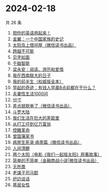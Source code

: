 # 2024-02-18

共 26 条

<!-- BEGIN WEREAD -->
<!-- 最后更新时间 2024-02-18 06:02:49 +0800 -->
1. [把你的英语用起来！](https://weread.qq.com/web/bookDetail/6c632d105533196c66000c4)
1. [金翼：一个中国家族的史记](https://weread.qq.com/web/bookDetail/9ec32f70813ab6e35g016b07)
1. [太阳岛上借间屋（微信读书出品）](https://weread.qq.com/web/bookDetail/07032f00813ab85d2g0157f3)
1. [跨越不可能](https://weread.qq.com/web/bookDetail/229326d0813ab7dbcg017770)
1. [见字如面](https://weread.qq.com/web/bookDetail/fcb321f0813ab6aa0g018f82)
1. [千脑智能](https://weread.qq.com/web/bookDetail/45a329e0813ab7190g012b04)
1. [梁永安：阅读、游历和爱情](https://weread.qq.com/web/bookDetail/03e32f30729f659d03eedb7)
1. [我在西南联大的日子](https://weread.qq.com/web/bookDetail/75732a50813ab7be6g0121ac)
1. [我的前半生（权威版全本）](https://weread.qq.com/web/bookDetail/76f322807294a61d76f63ca)
1. [早起的奇迹：有钱人早晨8点前都在干什么？](https://weread.qq.com/web/bookDetail/0bb32090813ab7e9eg011a71)
1. [夫妻性生活1000问](https://weread.qq.com/web/bookDetail/9c2329c05a5df29c2c1757c)
1. [分寸](https://weread.qq.com/web/bookDetail/96732f90813ab85f7g013225)
1. [差点就脱单了（微信读书出品）](https://weread.qq.com/web/bookDetail/da332870813ab8849g01358c)
1. [斗罗大陆](https://weread.qq.com/web/bookDetail/3f832f105724353f8a62cda)
1. [我们生活在巨大的差距里](https://weread.qq.com/web/bookDetail/286329405b40f728668c477)
1. [从打工仔到亿万富翁](https://weread.qq.com/web/bookDetail/aaf326a0813ab8844g01638c)
1. [控糖革命](https://weread.qq.com/web/bookDetail/819321e0813ab880ag01960c)
1. [曾国藩家书](https://weread.qq.com/web/bookDetail/296325e052cedf2969761f3)
1. [病房生死录·病患篇（微信读书出品）](https://weread.qq.com/web/bookDetail/23732ef0813ab8810g0134f0)
1. [人间清醒](https://weread.qq.com/web/bookDetail/10832840726b36101088487)
1. [两个太阳（电影《我们一起摇太阳》原著故事）](https://weread.qq.com/web/bookDetail/2bb32670813ab881bg014410)
1. [简单的不简单（金融商战小说|微信读书出品）](https://weread.qq.com/web/bookDetail/a0632380813ab848ag0104e3)
1. [无所畏](https://weread.qq.com/web/bookDetail/4f432ec0716007a74f4b7fe)
1. [老谋子司马懿](https://weread.qq.com/web/bookDetail/32432960813ab7371g0164e6)
1. [炉边谈话](https://weread.qq.com/web/bookDetail/a9532f107165dfa5a95fc2d)
1. [基层女性](https://weread.qq.com/web/bookDetail/d3c3209072646383d3ce031)
<!-- END WEREAD -->